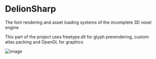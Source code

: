 # DelionSharp
The font rendering and asset loading systems of the incomplete 3D voxel engine

This part of the project uses freetype.dll for glyph prerendering, custom atlas packing and OpenGL for graphics

![image](https://github.com/TenderChasm/DelionSharp/assets/133827090/b25d73e1-5ecf-4ce6-9322-92ff65d5fd52)

